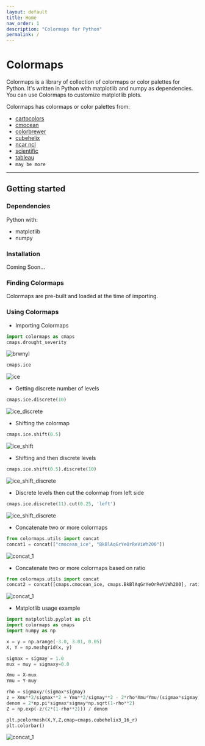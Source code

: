 ```yaml
---
layout: default
title: Home
nav_order: 1
description: "Colormaps for Python"
permalink: /
---
```


# Colormaps
<!--- {: .fs-9 } -->

Colormaps is a library of collection of colormaps or color palettes for Python. It's written in Python with matplotlib and numpy as dependencies. You can use Colormaps to customize matplotlib plots.
<!---{: .fs-6 .fw-300 } -->

Colormaps has colormaps or color palettes from:

- [cartocolors](/colormaps/docs/cartocolors/) 
- [cmocean](/colormaps/docs/cmocean/)
- [colorbrewer](/colormaps/docs/colorbrewer/)
- [cubehelix](/colormaps/docs/cubehelix)
- [ncar ncl](/colormaps/docs/ncar_ncl/)
- [scientific](/colormaps/docs/scientific/)
- [tableau](/colormaps/docs/tableau/)
- `may be more`

<!---'[Get started now](#getting-started){: .btn .btn-primary .fs-5 .mb-4 .mb-md-0 .mr-2 } [View it on GitHub](https://github.com/pmarsceill/just-the-docs){: .btn .fs-5 .mb-4 .mb-md-0 }' -->

---

## Getting started

### Dependencies

Python with:

- matplotlib
- numpy

### Installation

Coming Soon...

### Finding Colormaps

Colormaps are pre-built and loaded at the time of importing. 

### Using Colormaps

- Importing Colormaps

```python
import colormaps as cmaps
cmaps.drought_severity
```

![brwnyl](/assets/images/ncar_ncl/drought_severity.png)

```python
cmaps.ice
```
![ice](/assets/images/cmocean/ice.png)

- Getting discrete number of levels

```python
cmaps.ice.discrete(10)
```

![ice_discrete](/assets/images/demo/ice_discrete_10.png)

- Shifting the colormap

```python
cmaps.ice.shift(0.5)
```

![ice_shift](/assets/images/demo/ice_shift_0_5.png)

- Shifting and then discrete levels

```python
cmaps.ice.shift(0.5).discrete(10)
```

![ice_shift_discrete](/assets/images/demo/ice_shift_0_5_discrete_10.png)

- Discrete levels then cut the colormap from left side

```python
cmaps.ice.discrete(11).cut(0.25, 'left')
```

![ice_shift_discrete](/assets/images/demo/ice_discrete_11_cut_0.25.png)

- Concatenate two or more colormaps

```python
from colormaps.utils import concat
concat1 = concat(["cmocean_ice", "BkBlAqGrYeOrReViWh200"])
```

![concat_1](/assets/images/demo/concat_1.png)

- Concatenate two or more colormaps based on ratio

```python
from colormaps.utils import concat
concat2 = concat([cmaps.cmocean_ice, cmaps.BkBlAqGrYeOrReViWh200], ratios=[0.25,0.75])
```

![concat_1](/assets/images/demo/concat_2.png)

- Matplotlib usage example

```python
import matplotlib.pyplot as plt
import colormaps as cmaps
import numpy as np

x = y = np.arange(-3.0, 3.01, 0.05)
X, Y = np.meshgrid(x, y)

sigmax = sigmay = 1.0
mux = muy = sigmaxy=0.0

Xmu = X-mux
Ymu = Y-muy

rho = sigmaxy/(sigmax*sigmay)
z = Xmu**2/sigmax**2 + Ymu**2/sigmay**2 - 2*rho*Xmu*Ymu/(sigmax*sigmay)
denom = 2*np.pi*sigmax*sigmay*np.sqrt(1-rho**2)
Z = np.exp(-z/(2*(1-rho**2))) / denom

plt.pcolormesh(X,Y,Z,cmap=cmaps.cubehelix3_16_r)
plt.colorbar()
```

![concat_1](/assets/images/demo/matplotlib_1.png)